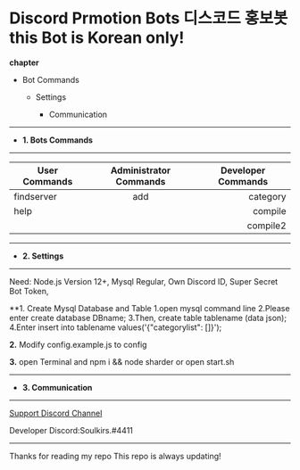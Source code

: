 Discord Prmotion Bots 디스코드 홍보봇   **this Bot is Korean only!**
=============
**chapter**                             
* Bot Commands

  + Settings

    * Communication

---------------------------------------
+ **1. Bots Commands**
---------------------------------------
|  <center>User Commands</center> |  <center>Administrator Commands</center> |  <center>Developer Commands</center> |
|:--------|:--------:|--------:|
 |findserver |add  |category |
 |help | |compile |
 | | |compile2 |
---------------------------------------
+ **2. Settings**
---------------------------------------

  Need:
    Node.js Version 12+,
    Mysql Regular,
    Own Discord ID,
    Super Secret Bot Token,
    
    
   **1. Create Mysql Database and Table
        1.open mysql command line
        2.Please enter create database DBname;
        3.Then, 
        create table tablename (data json);
        4.Enter
        insert into tablename values('{"categorylist": []}');
        
       
          
   **2.** Modify config.example.js to config
   
   
   
  
   **3.** open Terminal and npm i && node sharder or open start.sh
   
   ---------------------------------------
   + **3. Communication**
   ---------------------------------------
   
   [Support Discord Channel](https://discord.gg/KpjwFRE)  
   
   Developer Discord:Soulkirs.#4411
   
   ---------------------------------------
   
   Thanks for reading my repo  This repo is always updating!
   
  
